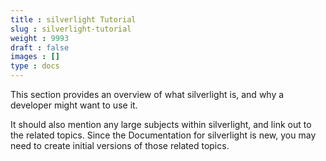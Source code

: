 ```yaml
---
title : silverlight Tutorial
slug : silverlight-tutorial
weight : 9993
draft : false
images : []
type : docs
---
```


This section provides an overview of what silverlight is, and why a developer might want to use it.

It should also mention any large subjects within silverlight, and link out to the related topics.  Since the Documentation for silverlight is new, you may need to create initial versions of those related topics.

